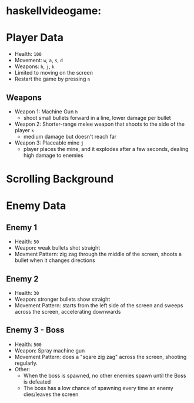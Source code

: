 # haskellvideogame: 

# Player Data
- Health: `100`
- Movement: `w`, `a`, `s`, `d`
- Weapons: `h`, `j`, `k`
- Limited to moving on the screen
- Restart the game by pressing `n`

## Weapons
- Weapon 1: Machine Gun `h`
  - shoot small bullets forward in a line, lower damage per bullet
- Weapon 2: Shorter-range melee weapon that shoots to the side of the player `k`
  - medium damage but doesn't reach far
- Weapon 3: Placeable mine `j`
  - player places the mine, and it explodes after a few seconds, dealing high damage to enemies

# Scrolling Background

# Enemy Data

## Enemy 1
- Health: `50`
- Weapon: weak bullets shot straight
- Movment Pattern: zig zag through the middle of the screen, shoots a bullet when it changes directions

## Enemy 2
- Health: `30`
- Weapon: stronger bullets show straight
- Movement Pattern: starts from the left side of the screen and sweeps across the screen, accelerating downwards

## Enemy 3 - Boss
- Health: `500`
- Weapon: Spray machine gun
- Movement Pattern: does a "sqare zig zag" across the screen, shooting regularly. 
- Other: 
  - When the boss is spawned, no other enemies spawn until the Boss is defeated
  - The boss has a low chance of spawning every time an enemy dies/leaves the screen
